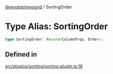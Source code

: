 [@revolist/revogrid](README.md) / SortingOrder

# Type Alias: SortingOrder

```ts
type SortingOrder: Record<ColumnProp, Order>;
```

## Defined in

[src/plugins/sorting/sorting.plugin.ts:18](https://github.com/revolist/revogrid/blob/9117a91ea8e0927df97ffd7fc238d04b4ddfdd05/src/plugins/sorting/sorting.plugin.ts#L18)
